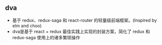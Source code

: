## dva

* 基于 redux、redux-saga 和 react-router 的轻量级前端框架。(Inspired by elm and choo)
* dva是基于 react + redux 最佳实践上实现的封装方案，简化了 redux 和 redux-saga 使用上的诸多繁琐操作